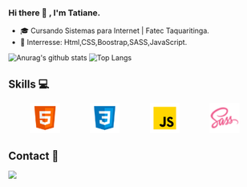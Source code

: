 ### Hi there 👋 , I'm Tatiane.

- :mortar_board: Cursando Sistemas para Internet | Fatec Taquaritinga.
- 💙 Interresse: Html,CSS,Boostrap,SASS,JavaScript.

![Anurag's github stats](https://github-readme-streak-stats.herokuapp.com/?user=Statiane&theme=tokyonight)
![Top Langs](https://github-readme-stats.vercel.app/api/top-langs/?username=Statiane&layout=compact&theme=tokyonight&langs_count=7)

## Skills :computer:

<p align="center">
    <img height="60" src="./assets/html.png" title="HTML" alt="HTML">
    &nbsp;&nbsp;&nbsp;&nbsp;&nbsp;&nbsp;&nbsp;&nbsp;&nbsp;&nbsp;&nbsp;&nbsp;&nbsp;
    <img height="60" src="./assets/css.png" title="CSS" alt="CSS">
     &nbsp;&nbsp;&nbsp;&nbsp;&nbsp;&nbsp;&nbsp;&nbsp;&nbsp;&nbsp;&nbsp;&nbsp;&nbsp;
    <img height="60" src="./assets/javascript.png" title="JavaScript" alt="JavaScript">
     &nbsp;&nbsp;&nbsp;&nbsp;&nbsp;&nbsp;&nbsp;&nbsp;&nbsp;&nbsp;&nbsp;&nbsp;&nbsp;
    <img height="60" src="./assets/Sass.png" title="Sass" alt="Sass">

</p>

## Contact :iphone:

<p>
    <a href="mailto:tatiane-liquita@hotmail.com">
        <img src="https://img.shields.io/badge/gmail-D14836?&style=for-the-badge&logo=gmail&logoColor=white&link=mailto:william007.gabriel@gmail.com">
    </a>
    <!-- <a href="https://www.linkedin.com/in/william-gabriel-291a031b4/">
        <img src="https://img.shields.io/badge/linkedin-%230077B5.svg?&style=for-the-badge&logo=linkedin&logoColor=white&link=mailto:https://www.linkedin.com/in/william-gabriel-291a031b4/">
    </a> -->
<p>
